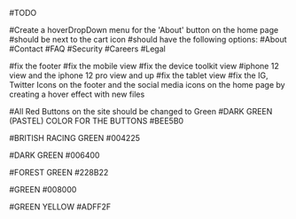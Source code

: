 #TODO


#Create a hoverDropDown menu for the 'About' button on the home page
#should be next to the cart icon
#should have the following options:
#About
#Contact
#FAQ
#Security
#Careers
#Legal

#fix the footer
#fix the mobile view
#fix the device toolkit view
#iphone 12 view and the iphone 12 pro view and up
#fix the tablet view
#fix the IG, Twitter Icons on the footer and the social media icons on the home page by creating a hover effect with new files


#All Red Buttons on the site should be changed to Green
#DARK GREEN (PASTEL) COLOR FOR THE BUTTONS
#BEE5B0

#BRITISH RACING GREEN
#004225

#DARK GREEN
#006400

#FOREST GREEN
#228B22

#GREEN
#008000

#GREEN YELLOW
#ADFF2F
